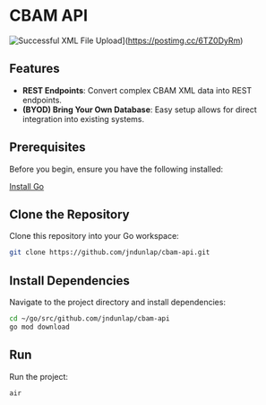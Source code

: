 # CBAM API

![Successful XML File Upload](https://i.postimg.cc/bYCBSnvp/CBAMAPI.png)](https://postimg.cc/6TZ0DyRm)


## Features

- **REST Endpoints**: Convert complex CBAM XML data into REST endpoints.
- **(BYOD) Bring Your Own Database**: Easy setup allows for direct integration into existing systems.

## Prerequisites

Before you begin, ensure you have the following installed:

[Install Go](https://go.dev/doc/install)

## Clone the Repository

Clone this repository into your Go workspace:

```bash
git clone https://github.com/jndunlap/cbam-api.git 
```

## Install Dependencies

Navigate to the project directory and install dependencies:

```bash
cd ~/go/src/github.com/jndunlap/cbam-api
go mod download
```

## Run

Run the project:

```bash
air
```
